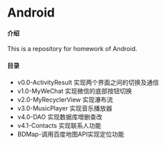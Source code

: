 # Android

#### 介绍
This is a repository for homework of Android.

#### 目录
- v0.0-ActivityResult 实现两个界面之间的切换及通信
- v1.0-MyWeChat 实现微信的底部按钮切换
- v2.0-MyRecyclerView  实现瀑布流
- v3.0-MusicPlayer  实现音乐播放器
- v4.0-DAO 实现数据库增删查改
- v4.1-Contacts  实现联系人功能
- BDMap-调用百度地图API实现定位功能